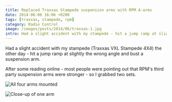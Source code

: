```yaml
---
title: Replaced Traxxas Stampede suspension arms with RPM A-arms
date: 2014-06-06 16:06 +0200
tags: [traxxas, stampede, rpm]
category: Radio Control
image: /images/posts/2014/06/traxxas-1.jpg
intro: Had a slight accident with my stampede - hit a jump ramp at slightly the wrong angle and bust a suspension arm.
---
```


Had a slight accident with my stampede (Traxxas VXL Stampede 4X4) the other day - hit a jump ramp at slightly the wrong angle and bust a suspension arm.

After some reading online - most people were pointing out that RPM's third party suspension arms were stronger - so I grabbed two sets.

![All four arms mounted](/images/posts/2014/06/traxxas-1.jpg)

![Close-up of one arm](/images/posts/2014/06/traxxas-2.jpg)
